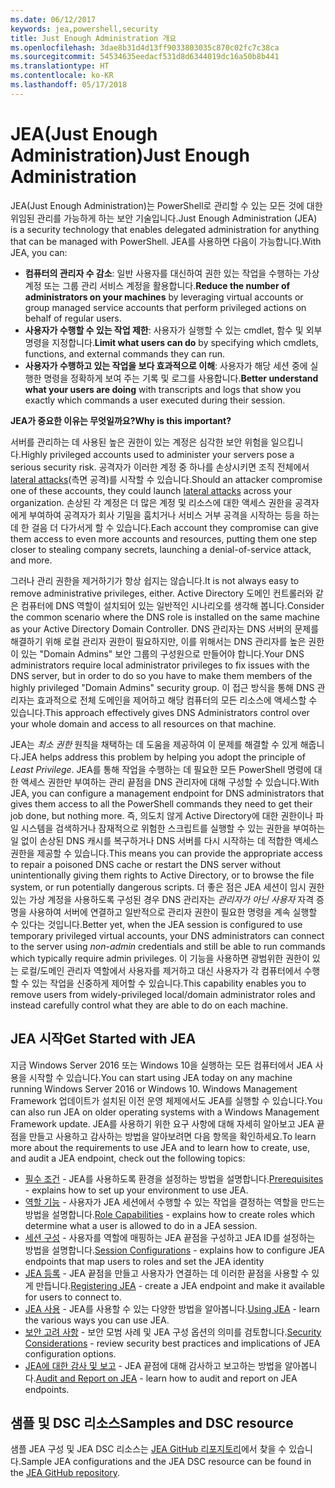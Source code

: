 ```yaml
---
ms.date: 06/12/2017
keywords: jea,powershell,security
title: Just Enough Administration 개요
ms.openlocfilehash: 3dae8b31d4d13ff9033803035c870c02fc7c38ca
ms.sourcegitcommit: 54534635eedacf531d8d6344019dc16a50b8b441
ms.translationtype: HT
ms.contentlocale: ko-KR
ms.lasthandoff: 05/17/2018
---
```

# <a name="just-enough-administration"></a><span data-ttu-id="2c5b3-103">JEA(Just Enough Administration)</span><span class="sxs-lookup"><span data-stu-id="2c5b3-103">Just Enough Administration</span></span>

<span data-ttu-id="2c5b3-104">JEA(Just Enough Administration)는 PowerShell로 관리할 수 있는 모든 것에 대한 위임된 관리를 가능하게 하는 보안 기술입니다.</span><span class="sxs-lookup"><span data-stu-id="2c5b3-104">Just Enough Administration (JEA) is a security technology that enables delegated administration for anything that can be managed with PowerShell.</span></span>
<span data-ttu-id="2c5b3-105">JEA를 사용하면 다음이 가능합니다.</span><span class="sxs-lookup"><span data-stu-id="2c5b3-105">With JEA, you can:</span></span>

- <span data-ttu-id="2c5b3-106">**컴퓨터의 관리자 수 감소**: 일반 사용자를 대신하여 권한 있는 작업을 수행하는 가상 계정 또는 그룹 관리 서비스 계정을 활용합니다.</span><span class="sxs-lookup"><span data-stu-id="2c5b3-106">**Reduce the number of administrators on your machines** by leveraging virtual accounts or group managed service accounts that perform privileged actions on behalf of regular users.</span></span>
- <span data-ttu-id="2c5b3-107">**사용자가 수행할 수 있는 작업 제한**: 사용자가 실행할 수 있는 cmdlet, 함수 및 외부 명령을 지정합니다.</span><span class="sxs-lookup"><span data-stu-id="2c5b3-107">**Limit what users can do** by specifying which cmdlets, functions, and external commands they can run.</span></span>
- <span data-ttu-id="2c5b3-108">**사용자가 수행하고 있는 작업을 보다 효과적으로 이해**: 사용자가 해당 세션 중에 실행한 명령을 정확하게 보여 주는 기록 및 로그를 사용합니다.</span><span class="sxs-lookup"><span data-stu-id="2c5b3-108">**Better understand what your users are doing** with transcripts and logs that show you exactly which commands a user executed during their session.</span></span>

<span data-ttu-id="2c5b3-109">**JEA가 중요한 이유는 무엇일까요?**</span><span class="sxs-lookup"><span data-stu-id="2c5b3-109">**Why is this important?**</span></span>

<span data-ttu-id="2c5b3-110">서버를 관리하는 데 사용된 높은 권한이 있는 계정은 심각한 보안 위험을 일으킵니다.</span><span class="sxs-lookup"><span data-stu-id="2c5b3-110">Highly privileged accounts used to administer your servers pose a serious security risk.</span></span>
<span data-ttu-id="2c5b3-111">공격자가 이러한 계정 중 하나를 손상시키면 조직 전체에서 [lateral attacks](http://aka.ms/pth)(측면 공격)를 시작할 수 있습니다.</span><span class="sxs-lookup"><span data-stu-id="2c5b3-111">Should an attacker compromise one of these accounts, they could launch [lateral attacks](http://aka.ms/pth) across your organization.</span></span>
<span data-ttu-id="2c5b3-112">손상된 각 계정은 더 많은 계정 및 리소스에 대한 액세스 권한을 공격자에게 부여하여 공격자가 회사 기밀을 훔치거나 서비스 거부 공격을 시작하는 등을 하는데 한 걸음 더 다가서게 할 수 있습니다.</span><span class="sxs-lookup"><span data-stu-id="2c5b3-112">Each account they compromise can give them access to even more accounts and resources, putting them one step closer to stealing company secrets, launching a denial-of-service attack, and more.</span></span>

<span data-ttu-id="2c5b3-113">그러나 관리 권한을 제거하기가 항상 쉽지는 않습니다.</span><span class="sxs-lookup"><span data-stu-id="2c5b3-113">It is not always easy to remove administrative privileges, either.</span></span>
<span data-ttu-id="2c5b3-114">Active Directory 도메인 컨트롤러와 같은 컴퓨터에 DNS 역할이 설치되어 있는 일반적인 시나리오를 생각해 봅니다.</span><span class="sxs-lookup"><span data-stu-id="2c5b3-114">Consider the common scenario where the DNS role is installed on the same machine as your Active Directory Domain Controller.</span></span>
<span data-ttu-id="2c5b3-115">DNS 관리자는 DNS 서버의 문제를 해결하기 위해 로컬 관리자 권한이 필요하지만, 이를 위해서는 DNS 관리자를 높은 권한이 있는 "Domain Admins" 보안 그룹의 구성원으로 만들어야 합니다.</span><span class="sxs-lookup"><span data-stu-id="2c5b3-115">Your DNS administrators require local administrator privileges to fix issues with the DNS server, but in order to do so you have to make them members of the highly privileged "Domain Admins" security group.</span></span>
<span data-ttu-id="2c5b3-116">이 접근 방식을 통해 DNS 관리자는 효과적으로 전체 도메인을 제어하고 해당 컴퓨터의 모든 리소스에 액세스할 수 있습니다.</span><span class="sxs-lookup"><span data-stu-id="2c5b3-116">This approach effectively gives DNS Administrators control over your whole domain and access to all resources on that machine.</span></span>

<span data-ttu-id="2c5b3-117">JEA는 *최소 권한* 원칙을 채택하는 데 도움을 제공하여 이 문제를 해결할 수 있게 해줍니다.</span><span class="sxs-lookup"><span data-stu-id="2c5b3-117">JEA helps address this problem by helping you adopt the principle of *Least Privilege*.</span></span>
<span data-ttu-id="2c5b3-118">JEA를 통해 작업을 수행하는 데 필요한 모든 PowerShell 명령에 대한 액세스 권한만 부여하는 관리 끝점을 DNS 관리자에 대해 구성할 수 있습니다.</span><span class="sxs-lookup"><span data-stu-id="2c5b3-118">With JEA, you can configure a management endpoint for DNS administrators that gives them access to all the PowerShell commands they need to get their job done, but nothing more.</span></span>
<span data-ttu-id="2c5b3-119">즉, 의도치 않게 Active Directory에 대한 권한이나 파일 시스템을 검색하거나 잠재적으로 위험한 스크립트를 실행할 수 있는 권한을 부여하는 일 없이 손상된 DNS 캐시를 복구하거나 DNS 서버를 다시 시작하는 데 적합한 액세스 권한을 제공할 수 있습니다.</span><span class="sxs-lookup"><span data-stu-id="2c5b3-119">This means you can provide the appropriate access to repair a poisoned DNS cache or restart the DNS server without unintentionally giving them rights to Active Directory, or to browse the file system, or run potentially dangerous scripts.</span></span>
<span data-ttu-id="2c5b3-120">더 좋은 점은 JEA 세션이 임시 권한 있는 가상 계정을 사용하도록 구성된 경우 DNS 관리자는 *관리자가 아닌 사용자* 자격 증명을 사용하여 서버에 연결하고 일반적으로 관리자 권한이 필요한 명령을 계속 실행할 수 있다는 것입니다.</span><span class="sxs-lookup"><span data-stu-id="2c5b3-120">Better yet, when the JEA session is configured to use temporary privileged virtual accounts, your DNS administrators can connect to the server using *non-admin* credentials and still be able to run commands which typically require admin privileges.</span></span>
<span data-ttu-id="2c5b3-121">이 기능을 사용하면 광범위한 권한이 있는 로컬/도메인 관리자 역할에서 사용자를 제거하고 대신 사용자가 각 컴퓨터에서 수행할 수 있는 작업을 신중하게 제어할 수 있습니다.</span><span class="sxs-lookup"><span data-stu-id="2c5b3-121">This capability enables you to remove users from widely-privileged local/domain administrator roles and instead carefully control what they are able to do on each machine.</span></span>

## <a name="get-started-with-jea"></a><span data-ttu-id="2c5b3-122">JEA 시작</span><span class="sxs-lookup"><span data-stu-id="2c5b3-122">Get Started with JEA</span></span>

<span data-ttu-id="2c5b3-123">지금 Windows Server 2016 또는 Windows 10을 실행하는 모든 컴퓨터에서 JEA 사용을 시작할 수 있습니다.</span><span class="sxs-lookup"><span data-stu-id="2c5b3-123">You can start using JEA today on any machine running Windows Server 2016 or Windows 10.</span></span>
<span data-ttu-id="2c5b3-124">Windows Management Framework 업데이트가 설치된 이전 운영 체제에서도 JEA를 실행할 수 있습니다.</span><span class="sxs-lookup"><span data-stu-id="2c5b3-124">You can also run JEA on older operating systems with a Windows Management Framework update.</span></span>
<span data-ttu-id="2c5b3-125">JEA를 사용하기 위한 요구 사항에 대해 자세히 알아보고 JEA 끝점을 만들고 사용하고 감사하는 방법을 알아보려면 다음 항목을 확인하세요.</span><span class="sxs-lookup"><span data-stu-id="2c5b3-125">To learn more about the requirements to use JEA and to learn how to create, use, and audit a JEA endpoint, check out the following topics:</span></span>

- <span data-ttu-id="2c5b3-126">[필수 조건](prerequisites.md) - JEA를 사용하도록 환경을 설정하는 방법을 설명합니다.</span><span class="sxs-lookup"><span data-stu-id="2c5b3-126">[Prerequisites](prerequisites.md) - explains how to set up your environment to use JEA.</span></span>
- <span data-ttu-id="2c5b3-127">[역할 기능](role-capabilities.md) - 사용자가 JEA 세션에서 수행할 수 있는 작업을 결정하는 역할을 만드는 방법을 설명합니다.</span><span class="sxs-lookup"><span data-stu-id="2c5b3-127">[Role Capabilities](role-capabilities.md) - explains how to create roles which determine what a user is allowed to do in a JEA session.</span></span>
- <span data-ttu-id="2c5b3-128">[세션 구성](session-configurations.md) - 사용자를 역할에 매핑하는 JEA 끝점을 구성하고 JEA ID를 설정하는 방법을 설명합니다.</span><span class="sxs-lookup"><span data-stu-id="2c5b3-128">[Session Configurations](session-configurations.md) - explains how to configure JEA endpoints that map users to roles and set the JEA identity</span></span>
- <span data-ttu-id="2c5b3-129">[JEA 등록](register-jea.md) - JEA 끝점을 만들고 사용자가 연결하는 데 이러한 끝점을 사용할 수 있게 만듭니다.</span><span class="sxs-lookup"><span data-stu-id="2c5b3-129">[Registering JEA](register-jea.md) - create a JEA endpoint and make it available for users to connect to.</span></span>
- <span data-ttu-id="2c5b3-130">[JEA 사용](using-jea.md) - JEA를 사용할 수 있는 다양한 방법을 알아봅니다.</span><span class="sxs-lookup"><span data-stu-id="2c5b3-130">[Using JEA](using-jea.md) - learn the various ways you can use JEA.</span></span>
- <span data-ttu-id="2c5b3-131">[보안 고려 사항](security-considerations.md) - 보안 모범 사례 및 JEA 구성 옵션의 의미를 검토합니다.</span><span class="sxs-lookup"><span data-stu-id="2c5b3-131">[Security Considerations](security-considerations.md) - review security best practices and implications of JEA configuration options.</span></span>
- <span data-ttu-id="2c5b3-132">[JEA에 대한 감사 및 보고](audit-and-report.md) - JEA 끝점에 대해 감사하고 보고하는 방법을 알아봅니다.</span><span class="sxs-lookup"><span data-stu-id="2c5b3-132">[Audit and Report on JEA](audit-and-report.md) - learn how to audit and report on JEA endpoints.</span></span>

## <a name="samples-and-dsc-resource"></a><span data-ttu-id="2c5b3-133">샘플 및 DSC 리소스</span><span class="sxs-lookup"><span data-stu-id="2c5b3-133">Samples and DSC resource</span></span>

<span data-ttu-id="2c5b3-134">샘플 JEA 구성 및 JEA DSC 리소스는 [JEA GitHub 리포지토리](https://github.com/PowerShell/JEA)에서 찾을 수 있습니다.</span><span class="sxs-lookup"><span data-stu-id="2c5b3-134">Sample JEA configurations and the JEA DSC resource can be found in the [JEA GitHub repository](https://github.com/PowerShell/JEA).</span></span>